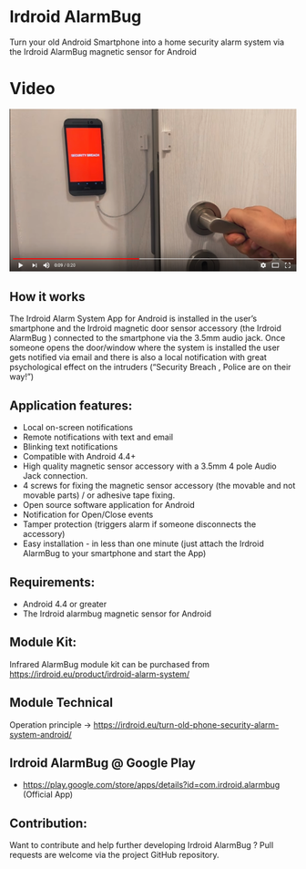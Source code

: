 # Irdroid AlarmBug

Turn  your old Android Smartphone into a home security alarm system via the Irdroid AlarmBug magnetic sensor for Android

# Video

[![Watch the video](https://raw.githubusercontent.com/Irdroid/alarmbug/master/Alarm.png)](https://www.youtube.com/watch?v=5QSB4ok5luY)

## How it works
 
The Irdroid Alarm System App for Android is installed in the user’s smartphone and the Irdroid magnetic door sensor accessory (the Irdroid AlarmBug ) connected to the smartphone via the 3.5mm audio jack. Once someone opens the door/window where the system is installed the user gets notified via email and there is also a local notification with great psychological effect on the intruders (“Security Breach , Police are on their way!”)


## Application features:

* Local on-screen notifications 
* Remote notifications with text and email
* Blinking text notifications
* Compatible with Android 4.4+
* High quality magnetic sensor accessory with a 3.5mm 4 pole Audio Jack connection.
* 4 screws for fixing the magnetic sensor accessory (the movable and not movable parts) / or adhesive tape fixing.
* Open source software application for Android
* Notification for Open/Close events
* Tamper protection (triggers alarm if someone disconnects the accessory)
* Easy installation - in less than one minute (just attach the Irdroid AlarmBug to your smartphone and start the App)


## Requirements:

* Android 4.4 or greater
* The Irdroid alarmbug magnetic sensor for Android

## Module Kit:

Infrared AlarmBug module kit can be purchased from https://irdroid.eu/product/irdroid-alarm-system/

## Module Technical

Operation principle -> https://irdroid.eu/turn-old-phone-security-alarm-system-android/

## Irdroid AlarmBug @ Google Play

* https://play.google.com/store/apps/details?id=com.irdroid.alarmbug (Official App)

## Contribution:

Want to contribute and help further developing Irdroid AlarmBug ? Pull requests are welcome via the project GitHub repository.
